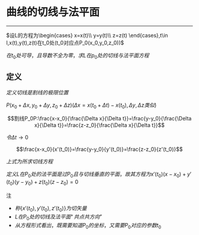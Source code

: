 # 曲线的切线与法平面

---

$设L的方程为\begin{cases}
x=x(t)\\
y=y(t)\\
z=z(t)
\end{cases},t\in I,x(t),y(t),z(t)在t_0处(t_0对应点P_0(x_0,y_0,z_0))$

$在t_0处可导，且导数不全为零，求L在p_0处的切线与法平面方程$

## 定义

$定义切线是割线的极限位置$

$P(x_0+\Delta x,y_0+\Delta y,z_0+\Delta z)(\Delta x = x(t_0+\Delta t)-x(t_0),\Delta y,\Delta z类似)$

$$割线P_0P:\frac{x-x_0}{\frac{\Delta x}{\Delta t}}=\frac{y-y_0}{\frac{\Delta x}{\Delta t}}=\frac{z-z_0}{\frac{\Delta x}{\Delta t}}$$

$令\Delta t \to 0$

$$\frac{x-x_0}{x'(t_0)}=\frac{y-y_0}{y'(t_0)}=\frac{z-z_0}{z'(t_0)}$$

$上式为所求切线方程$

$定义L在P_0处的法平面是过P_0且与切线垂直的平面，故其方程为x'(t_0)(x-x_0)+y'(t_0)(y-y_0)+z(t_0)(z-z_0)=0$


注

- $称\{x'(t_0),y'(t_0),z'(t_0)\}为切矢量$
- $L在P_0处的切线及法平面“共点共方向”$
- $从方程形式看出，既需要知道P_0的坐标，又需要P_0对应的参数t_0$